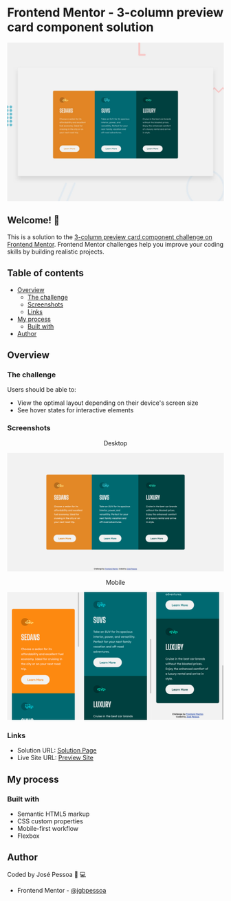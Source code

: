 # Frontend Mentor - 3-column preview card component solution

<p align="center">
<img src="./design/desktop-preview.jpg"
     alt="Desktop Screenshot" width="800">
</p>

## Welcome! 👋

This is a solution to the [3-column preview card component challenge on Frontend Mentor](https://www.frontendmentor.io/challenges/3column-preview-card-component-pH92eAR2-). Frontend Mentor challenges help you improve your coding skills by building realistic projects.

## Table of contents

- [Overview](#overview)
  - [The challenge](#the-challenge)
  - [Screenshots](#screenshots)
  - [Links](#links)
- [My process](#my-process)
  - [Built with](#built-with)
- [Author](#author)

## Overview

### The challenge

Users should be able to:

- View the optimal layout depending on their device's screen size
- See hover states for interactive elements

### Screenshots

<p align="center">Desktop</p>

<p align="center">
<img src="./images/screenshot-desktop.png"
     alt="Desktop Screenshot" width="800">
</p>

<p align="center">Mobile</p>

<p align="center">
<img src="./images/screenshot-mobile.png"
     alt="Desktop Screenshot" width="800">
</p>

### Links

- Solution URL: [Solution Page](https://www.frontendmentor.io/solutions/3column-preview-card-component-using-html-and-css-flexbox-RTfmByunW)
- Live Site URL: [Preview Site](https://jgbpessoa.github.io/3-column-card/)

## My process

### Built with

- Semantic HTML5 markup
- CSS custom properties
- Mobile-first workflow
- Flexbox

## Author

Coded by José Pessoa 🧪 💻

- Frontend Mentor - [@jgbpessoa](https://www.frontendmentor.io/profile/jgbpessoa)
